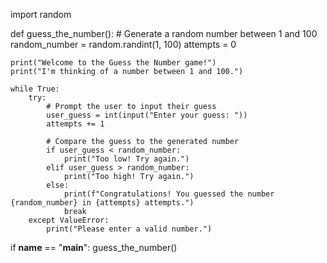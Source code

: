 import random

def guess_the_number():
    # Generate a random number between 1 and 100
    random_number = random.randint(1, 100)
    attempts = 0

    print("Welcome to the Guess the Number game!")
    print("I'm thinking of a number between 1 and 100.")

    while True:
        try:
            # Prompt the user to input their guess
            user_guess = int(input("Enter your guess: "))
            attempts += 1

            # Compare the guess to the generated number
            if user_guess < random_number:
                print("Too low! Try again.")
            elif user_guess > random_number:
                print("Too high! Try again.")
            else:
                print(f"Congratulations! You guessed the number {random_number} in {attempts} attempts.")
                break
        except ValueError:
            print("Please enter a valid number.")

if __name__ == "__main__":
    guess_the_number()
